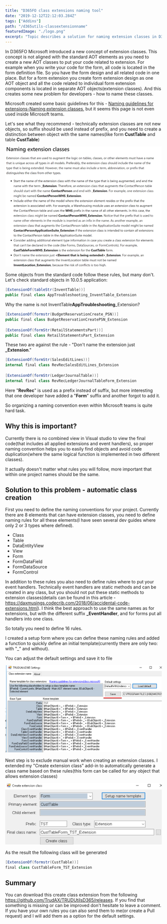 ```yaml
---
title: "D365FO class extensions naming tool"
date: "2019-12-12T22:12:03.284Z"
tags: ["Addins"]
path: "/d365utils-classextensionname"
featuredImage: "./logo.png"
excerpt: "Topic describes a solution for naming extension classes in D365FO"
---
```


In D365FO Microsoft introduced a new concept of extension classes. This concept is not aligned with the standard AOT elements as you need to create a new AOT classes to put your code related to extension. For example when you write your code for the form, all code is located in the form definition file. So you have the form design and all related code in one place. But for a form extension you create form extension design as one AOT object and all the code related to individual form extension components is located in separate AOT objects(extension classes). And this creates some new problem for developers - how to name these classes.

Microsoft created some basic guidelines for this - [Naming guidelines for extensions-Naming extension classes](https://docs.microsoft.com/en-us/dynamics365/fin-ops-core/dev-itpro/extensibility/naming-guidelines-extensions#naming-extension-classes), but it seems this page is not even used inside Microsoft teams. 

Let's see what they recommend - technically extension classes are not new objects, so suffix should be used instead of prefix, and you need to create a distinction between object with the same names(like form **CustTable** and table **CustTable**)

![](MSGuide.png)

Some objects from the standard code follow these rules, but many don't. Let's check standard objects in 10.0.5 application:

```c#
[ExtensionOf(tableStr(InventTable))]
public final class AppTroubleshooting_InventTable_Extension
```

Why the name is not InventTable**AppTroubleshooting**_Extension?

```c#
[ExtensionOf(formstr(BudgetReservationCreate_PSN))]
public final class BudgetReservationCreatePSN_Extension

[ExtensionOf(formStr(RetailStatementsPart))]
public final class RetailStatementsPart_Extension
```

These two are against the rule - "Don't name the extension just **_Extension**."

```c#
[ExtensionOf(formStr(SalesEditLines))]
internal final class RevRecSalesEditLines_Extension

[ExtensionOf(formStr(LedgerJournalTable))]
internal final class RevRecLedgerJournalTableForm_Extension
```

Here "**RevRec**" is used as a prefix instead of suffix, but more interesting that one developer have added a "**Form**" suffix and another forgot to add it.  

So organizing a naming convention even within Microsoft teams is quite hard task.

## Why this is important? 

Currently there is no combined view in Visual studio to view the final code(that includes all applied extensions and event handlers), so proper naming convention helps you to easily find objects and avoid code duplication(where the same logical function is implemented in two different classes).

It actually doesn't matter what rules you will follow, more important that within one project names should be the same.

## Solution to this problem - automatic class creation

First you need to define the naming conventions for your project. Currently there are 8 elements that can have extension classes, you need to define naming rules for all these elements(I have seen several dev guides where only 2 or 3 types where defined). 

- Class
- Table
- DataEntityView
- View
- Form
- FormDataField
- FormDataSource
- FormControl

In addition to these rules you also need to define rules where to put your event handlers. Technically event handlers are static methods and can be created in any class, but you should not put these static methods to extension classes(details can be found in this article - https://daxmusings.codecrib.com/2018/06/accidental-code-extensions.html). I think the best approach to use the same names as for extensions, but with the different suffix **_EventHandler**, and for forms put all handlers into one class.

So totally you need to define 16 rules. 

I created a setup form where you can define these naming rules and added a function to quickly define an initial template(currently there are only two: with "_" and without). 

You can adjust the default settings and save it to file

![](SetupForm.png)

Next step is to exclude manual work when creating an extension classes. I extended my "Create extension class" add-in to automatically generate a class name based on these rules(this form can be called for any object that allows extension classes)

![](CreateClassDialog.png)

As the result the following class will be generated 

```c#
[ExtensionOf(formstr(CustTable))]
final class CustTableForm_TST_Extension
```

## Summary

You can download this create class extension from the following https://github.com/TrudAX/TRUDUtilsD365/releases. If you find that something is missing or can be improved don't hesitate to leave a comment. If you have your own rules you can also send them to me(or create a Pull request) and I will add them as a option for the default settings.